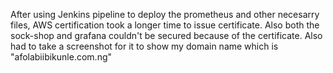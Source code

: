 After using Jenkins pipeline to deploy the prometheus and other necesarry files, AWS certification took a longer time to issue certificate. Also both the sock-shop and grafana couldn't be secured because of the certificate.
Also had to take a screenshot for it to show my domain name which is "afolabiibikunle.com.ng"
